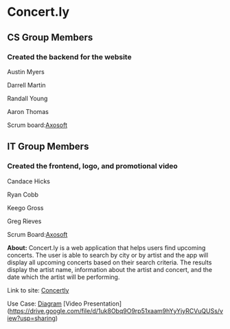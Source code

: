 # **Concert.ly**

## **CS Group Members**
###  Created the backend for the website
  Austin Myers

  Darrell Martin

  Randall Young

  Aaron Thomas
  
Scrum board:[Axosoft](http://sefinalproject.axosoft.com)

## **IT Group Members**
### Created the frontend, logo, and promotional video
Candace Hicks

Ryan Cobb

Keego Gross

Greg Rieves

Scrum Board:[Axosoft](https://rkct24.axosoft.com)

**About:** Concert.ly is a web application that helps users find upcoming concerts. The user is able to search by city or by artist and the app will display all upcoming concerts based on their search criteria. The results display the artist name, information about the artist and concert, and the date which the artist will be performing.


Link to site: [Concertly](http://ec2-54-172-173-172.compute-1.amazonaws.com/)

Use Case: [Diagram](SE_Use_Cases.jpg)
[Video Presentation] (https://drive.google.com/file/d/1uk8Obq9O9rp51xaam9hYyYjyRCVuQUSs/view?usp=sharing)

